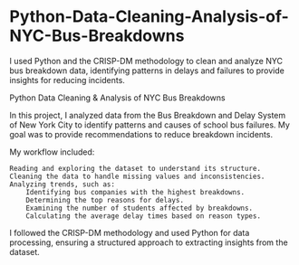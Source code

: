 # Python-Data-Cleaning-Analysis-of-NYC-Bus-Breakdowns
I used Python and the CRISP-DM methodology to clean and analyze NYC bus breakdown data, identifying patterns in delays and failures to provide insights for reducing incidents.


Python Data Cleaning & Analysis of NYC Bus Breakdowns

In this project, I analyzed data from the Bus Breakdown and Delay System of New York City to identify patterns and causes of school bus failures. My goal was to provide recommendations to reduce breakdown incidents.

My workflow included:

    Reading and exploring the dataset to understand its structure.
    Cleaning the data to handle missing values and inconsistencies.
    Analyzing trends, such as:
        Identifying bus companies with the highest breakdowns.
        Determining the top reasons for delays.
        Examining the number of students affected by breakdowns.
        Calculating the average delay times based on reason types.

I followed the CRISP-DM methodology and used Python for data processing, ensuring a structured approach to extracting insights from the dataset.
